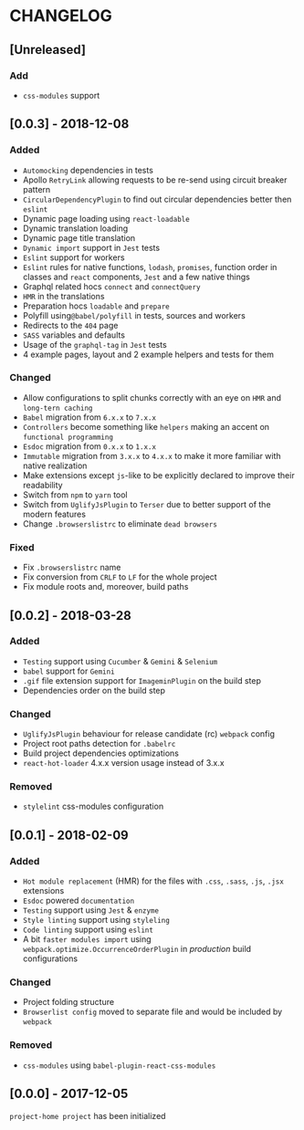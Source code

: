 # CHANGELOG

## [Unreleased]
### Add
- `css-modules` support

## [0.0.3] - 2018-12-08
### Added
- `Automocking` dependencies in tests
- Apollo `RetryLink` allowing requests to be re-send using circuit breaker pattern
- `CircularDependencyPlugin` to find out circular dependencies better then `eslint`
- Dynamic page loading using `react-loadable`
- Dynamic translation loading
- Dynamic page title translation
- `Dynamic import` support in `Jest` tests
- `Eslint` support for workers
- `Eslint` rules for native functions, `lodash`, `promises`, 
function order in classes and `react` components, `Jest` and a few native things
- Graphql related hocs `connect` and `connectQuery`
- `HMR` in the translations
- Preparation hocs `loadable` and `prepare`
- Polyfill using`@babel/polyfill` in tests, sources and workers
- Redirects to the `404` page
- `SASS` variables and defaults
- Usage of the `graphql-tag` in `Jest` tests
- 4 example pages, layout and 2 example helpers and tests for them

### Changed
- Allow configurations to split chunks correctly with an eye on `HMR` and `long-tern caching`
- `Babel` migration from `6.x.x` to `7.x.x`
- `Controllers` become something like `helpers` making an accent on `functional programming`
- `Esdoc` migration from `0.x.x` to `1.x.x`
- `Immutable` migration from `3.x.x` to `4.x.x` to make it more familiar with native realization
- Make extensions except `js`-like to be explicitly declared to improve their readability
- Switch from `npm` to `yarn` tool
- Switch from `UglifyJsPlugin` to `Terser` due to better support of the modern features
- Change `.browserslistrc` to eliminate `dead browsers`

### Fixed
- Fix `.browserslistrc` name
- Fix conversion from `CRLF` to `LF` for the whole project
- Fix module roots and, moreover, build paths

## [0.0.2] - 2018-03-28
### Added
- `Testing` support using `Cucumber` & `Gemini` & `Selenium`
- `babel` support for `Gemini`
- `.gif` file extension support for `ImageminPlugin` on the build step
- Dependencies order on the build step

### Changed
- `UglifyJsPlugin` behaviour for release candidate (rc) `webpack` config
- Project root paths detection for `.babelrc`
- Build project dependencies optimizations
- `react-hot-loader` 4.x.x version usage instead of 3.x.x

### Removed
- `stylelint` css-modules configuration

## [0.0.1] - 2018-02-09
### Added
- `Hot module replacement` (HMR) for the files with `.css`, `.sass`, `.js`, `.jsx` extensions
- `Esdoc` powered `documentation`
- `Testing` support using `Jest` & `enzyme`
- `Style linting` support using `styleling`
- `Code linting` support using `eslint`
- A bit `faster modules import` using `webpack.optimize.OccurrenceOrderPlugin` 
in *production* build configurations
 
### Changed
- Project folding structure
- `Browserlist config` moved to separate file and would be included by `webpack`

### Removed
- `css-modules` using `babel-plugin-react-css-modules`

## [0.0.0] - 2017-12-05
`project-home project` has been initialized

